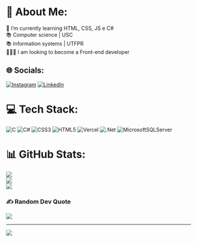 # 💫 About Me:
🌱 I’m currently learning HTML, CSS, JS e C#<br>📚 Computer science | USC<br>📚 Information systems | UTFPR<br>👩🏻‍💻 I am looking to become a Front-end developer


## 🌐 Socials:
[![Instagram](https://img.shields.io/badge/Instagram-%23E4405F.svg?logo=Instagram&logoColor=white)](https://www.instagram.com/mari.astrocode/) [![LinkedIn](https://img.shields.io/badge/LinkedIn-%230077B5.svg?logo=linkedin&logoColor=white)](https://www.linkedin.com/in/maahbatistaa/) 

# 💻 Tech Stack:
![C](https://img.shields.io/badge/c-%2300599C.svg?style=for-the-badge&logo=c&logoColor=white) ![C#](https://img.shields.io/badge/c%23-%23239120.svg?style=for-the-badge&logo=c-sharp&logoColor=white) ![CSS3](https://img.shields.io/badge/css3-%231572B6.svg?style=for-the-badge&logo=css3&logoColor=white) ![HTML5](https://img.shields.io/badge/html5-%23E34F26.svg?style=for-the-badge&logo=html5&logoColor=white) ![Vercel](https://img.shields.io/badge/vercel-%23000000.svg?style=for-the-badge&logo=vercel&logoColor=white) ![.Net](https://img.shields.io/badge/.NET-5C2D91?style=for-the-badge&logo=.net&logoColor=white) ![MicrosoftSQLServer](https://img.shields.io/badge/Microsoft%20SQL%20Sever-CC2927?style=for-the-badge&logo=microsoft%20sql%20server&logoColor=white)
# 📊 GitHub Stats:
![](https://github-readme-stats.vercel.app/api?username=maahbatistaa&theme=highcontrast&hide_border=false&include_all_commits=true&count_private=true)<br/>
![](https://github-readme-streak-stats.herokuapp.com/?user=maahbatistaa&theme=highcontrast&hide_border=false)<br/>
![](https://github-readme-stats.vercel.app/api/top-langs/?username=maahbatistaa&theme=highcontrast&hide_border=false&include_all_commits=true&count_private=true&layout=compact)

### ✍️ Random Dev Quote
![](https://quotes-github-readme.vercel.app/api?type=horizontal&theme=radical)

---
[![](https://visitcount.itsvg.in/api?id=MaahBatistaa&icon=0&color=3)](https://visitcount.itsvg.in)


